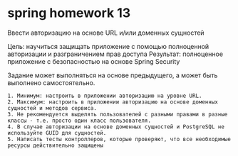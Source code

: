# spring homework 13

Ввести авторизацию на основе URL и/или доменных сущностей

Цель: научиться защищать приложение с помощью полноценной авторизации и разграничением прав доступа
Результат: полноценное приложение с безопасностью на основе Spring Security

Задание может выполняться на основе предыдущего, а может быть выполнено самостоятельно.

    1. Минимум: настроить в приложении авторизацию на уровне URL.
    2. Максимум: настроить в приложении авторизацию на основе доменных сущностей и методов сервиса.
    3. Не рекомендуется выделять пользователей с разными правами в разные классы - т.е. просто один класс пользователя.
    4. В случае авторизации на основе доменных сущностей и PostgreSQL не используйте GUID для сущностей.
    5. Написать тесты контроллеров, которые проверяют, что все необходимые ресурсы действительно защищены

